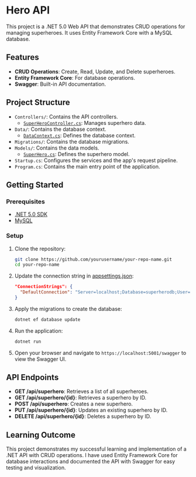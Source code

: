 # Hero API

This project is a .NET 5.0 Web API that demonstrates CRUD operations for managing superheroes. It uses Entity Framework Core with a MySQL database.

## Features

- **CRUD Operations**: Create, Read, Update, and Delete superheroes.
- **Entity Framework Core**: For database operations.
- **Swagger**: Built-in API documentation.

## Project Structure

- `Controllers/`: Contains the API controllers.
  - [`SuperHeroController.cs`](WebApplication1/Controllers/SuperHeroController.cs): Manages superhero data.
- `Data/`: Contains the database context.
  - [`DataContext.cs`](WebApplication1/Data/DataContext.cs): Defines the database context.
- `Migrations/`: Contains the database migrations.
- `Models/`: Contains the data models.
  - [`SuperHero.cs`](WebApplication1/Models/SuperHero.cs): Defines the superhero model.
- `Startup.cs`: Configures the services and the app's request pipeline.
- `Program.cs`: Contains the main entry point of the application.

## Getting Started

### Prerequisites

- [.NET 5.0 SDK](https://dotnet.microsoft.com/download/dotnet/5.0)
- [MySQL](https://www.mysql.com/)

### Setup

1. Clone the repository:
    ```sh
    git clone https://github.com/yourusername/your-repo-name.git
    cd your-repo-name
    ```

2. Update the connection string in [appsettings.json](http://_vscodecontentref_/0):
    ```json
    "ConnectionStrings": {
      "DefaultConnection": "Server=localhost;Database=superherodb;User=root;Password=yourpassword;charset=utf8mb4;pooling=true"
    }
    ```

3. Apply the migrations to create the database:
    ```sh
    dotnet ef database update
    ```

4. Run the application:
    ```sh
    dotnet run
    ```

5. Open your browser and navigate to `https://localhost:5001/swagger` to view the Swagger UI.

## API Endpoints

- **GET /api/superhero**: Retrieves a list of all superheroes.
- **GET /api/superhero/{id}**: Retrieves a superhero by ID.
- **POST /api/superhero**: Creates a new superhero.
- **PUT /api/superhero/{id}**: Updates an existing superhero by ID.
- **DELETE /api/superhero/{id}**: Deletes a superhero by ID.

## Learning Outcome

This project demonstrates my successful learning and implementation of a .NET API with CRUD operations. I have used Entity Framework Core for database interactions and documented the API with Swagger for easy testing and visualization.
